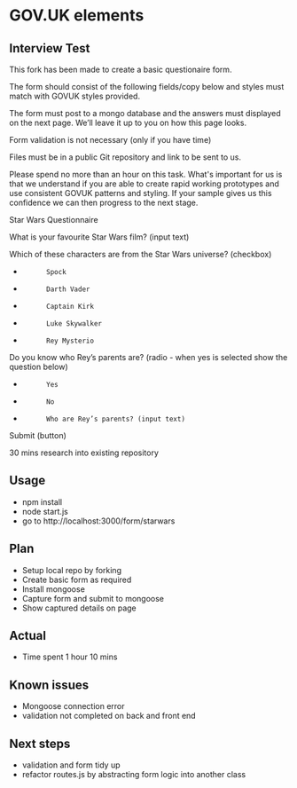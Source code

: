 GOV.UK elements
===============

## Interview Test

This fork has been made to create a basic questionaire form.

The form should consist of the following fields/copy below and styles must match with GOVUK styles provided.

The form must post to a mongo database and the answers must displayed on the next page. We’ll leave it up to you on how this page looks.

Form validation is not necessary (only if you have time)

Files must be in a public Git repository and link to be sent to us.

Please spend no more than an hour on this task. What's important for us is that we understand if you are able to create rapid working prototypes and use consistent GOVUK patterns and styling. If your sample gives us this confidence we can then progress to the next stage.

Star Wars Questionnaire

What is your favourite Star Wars film? (input text)

Which of these characters are from the Star Wars universe?  (checkbox)
-           Spock
-           Darth Vader
-           Captain Kirk
-           Luke Skywalker
-           Rey Mysterio

Do you know who Rey’s parents are?  (radio - when yes is selected show the question below)
-           Yes
-           No
-           Who are Rey’s parents? (input text)

Submit (button)

30 mins research into existing repository

## Usage
- npm install
- node start.js
- go to http://localhost:3000/form/starwars

## Plan
- Setup local repo by forking
- Create basic form as required
- Install mongoose
- Capture form and submit to mongoose
- Show captured details on page

## Actual
- Time spent 1 hour 10 mins

## Known issues
- Mongoose connection error
- validation not completed on back and front end

## Next steps
- validation and form tidy up
- refactor routes.js by abstracting form logic into another class
